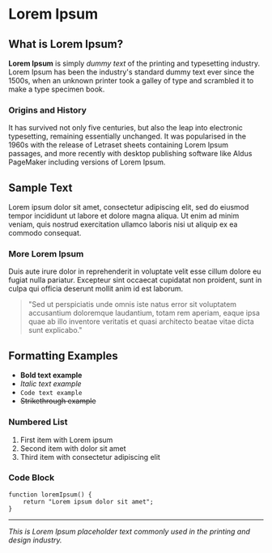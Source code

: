 # Lorem Ipsum

## What is Lorem Ipsum?

**Lorem Ipsum** is simply *dummy text* of the printing and typesetting industry. Lorem Ipsum has been the industry's standard dummy text ever since the 1500s, when an unknown printer took a galley of type and scrambled it to make a type specimen book.

### Origins and History

It has survived not only five centuries, but also the leap into electronic typesetting, remaining essentially unchanged. It was popularised in the 1960s with the release of Letraset sheets containing Lorem Ipsum passages, and more recently with desktop publishing software like Aldus PageMaker including versions of Lorem Ipsum.

## Sample Text

Lorem ipsum dolor sit amet, consectetur adipiscing elit, sed do eiusmod tempor incididunt ut labore et dolore magna aliqua. Ut enim ad minim veniam, quis nostrud exercitation ullamco laboris nisi ut aliquip ex ea commodo consequat.

### More Lorem Ipsum

Duis aute irure dolor in reprehenderit in voluptate velit esse cillum dolore eu fugiat nulla pariatur. Excepteur sint occaecat cupidatat non proident, sunt in culpa qui officia deserunt mollit anim id est laborum.

> "Sed ut perspiciatis unde omnis iste natus error sit voluptatem accusantium doloremque laudantium, totam rem aperiam, eaque ipsa quae ab illo inventore veritatis et quasi architecto beatae vitae dicta sunt explicabo."

## Formatting Examples

- **Bold text example**
- *Italic text example*
- `Code text example`
- ~~Strikethrough example~~

### Numbered List

1. First item with Lorem ipsum
2. Second item with dolor sit amet
3. Third item with consectetur adipiscing elit

### Code Block

```
function loremIpsum() {
    return "Lorem ipsum dolor sit amet";
}
```

---

*This is Lorem Ipsum placeholder text commonly used in the printing and design industry.*